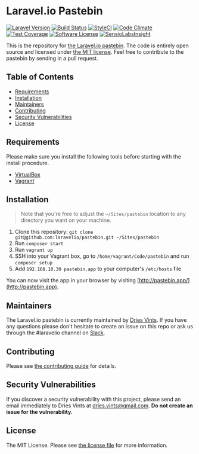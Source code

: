 # Laravel.io Pastebin

[![Laravel Version](https://shield.with.social/cc/github/laravelio/pastebin/master.svg?style=flat-square)](https://packagist.org/packages/laravel/framework)
[![Build Status](https://travis-ci.org/laravelio/pastebin.svg?branch=master)](https://travis-ci.org/laravelio/pastebin)
[![StyleCI](https://styleci.io/repos/80994622/shield?branch=master)](https://styleci.io/repos/80994622)
[![Code Climate](https://lima.codeclimate.com/github/laravelio/pastebin/badges/gpa.svg)](https://lima.codeclimate.com/github/laravelio/pastebin)
[![Test Coverage](https://lima.codeclimate.com/github/laravelio/pastebin/badges/coverage.svg)](https://lima.codeclimate.com/github/laravelio/pastebin/coverage)
[![Software License](https://img.shields.io/badge/license-MIT-brightgreen.svg?style=flat-square)](license.txt)
[![SensioLabsInsight](https://insight.sensiolabs.com/projects/6c1df3e8-3e43-40c4-be31-65dfd9a2030b/mini.png)](https://insight.sensiolabs.com/projects/6c1df3e8-3e43-40c4-be31-65dfd9a2030b)

This is the repository for [the Laravel.io pastebin](https://paste.laravel.io). The code is entirely open source and licensed under [the MIT license](license.txt). Feel free to contribute to the pastebin by sending in a pull request.

## Table of Contents

- [Requirements](#requirements)
- [Installation](#installation)
- [Maintainers](#maintainers)
- [Contributing](#contributing)
- [Security Vulnerabilities](#security-vulnerabilities)
- [License](#license)

## Requirements

Please make sure you install the following tools before starting with the install procedure.

- [VirtualBox](https://www.virtualbox.org/)
- [Vagrant](https://www.vagrantup.com/)

## Installation

> Note that you're free to adjust the `~/Sites/pastebin` location to any directory you want on your machine.

1. Clone this repository: `git clone git@github.com:laravelio/pastebin.git ~/Sites/pastebin`
2. Run `composer start`
3. Run `vagrant up`
4. SSH into your Vagrant box, go to `/home/vagrant/Code/pastebin` and run `composer setup`
5. Add `192.168.10.30 pastebin.app` to your computer's `/etc/hosts` file

You can now visit the app in your browser by visiting [http://pastebin.app/](http://pastebin.app).

## Maintainers

The Laravel.io pastebin is currently maintained by [Dries Vints](https://github.com/driesvints). If you have any questions please don't hesitate to create an issue on this repo or ask us through the #laravelio channel on [Slack](https://larachat.slack.com).

## Contributing

Please see [the contributing guide](contributing.md) for details.

## Security Vulnerabilities

If you discover a security vulnerability with this project, please send an email immediately to Dries Vints at [dries.vints@gmail.com](mailto:dries.vints@gmail.com). **Do not create an issue for the vulnerability.**

## License

The MIT License. Please see [the license file](license.txt) for more information.
